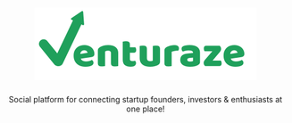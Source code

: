 <h1 align="center">
  <img
      alt="Botpress"
      src="venturaze-green.svg"
    />
</h1>
 
 <p align="center"> Social platform for connecting startup founders, investors & enthusiasts at one place!</>



</hr>
